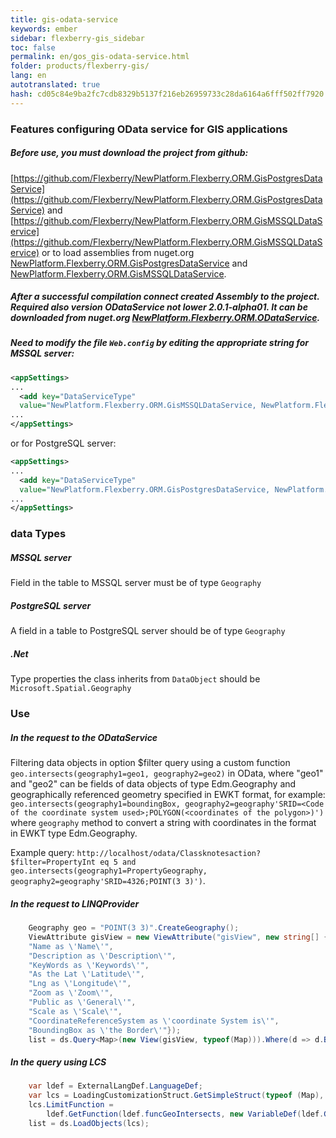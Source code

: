 ```yaml
--- 
title: gis-odata-service 
keywords: ember 
sidebar: flexberry-gis_sidebar 
toc: false 
permalink: en/gos_gis-odata-service.html 
folder: products/flexberry-gis/ 
lang: en 
autotranslated: true 
hash: cd05c84e9ba2fc7cdb8329b5137f216eb26959733c28da6164a6fff502ff7920 
--- 
```


### Features configuring OData service for GIS applications 

##### Before use, you must download the project from github: 
[https://github.com/Flexberry/NewPlatform.Flexberry.ORM.GisPostgresDataService](https://github.com/Flexberry/NewPlatform.Flexberry.ORM.GisPostgresDataService) and 
[https://github.com/Flexberry/NewPlatform.Flexberry.ORM.GisMSSQLDataService](https://github.com/Flexberry/NewPlatform.Flexberry.ORM.GisMSSQLDataService) or to load assemblies from nuget.org [NewPlatform.Flexberry.ORM.GisPostgresDataService](https://www.nuget.org/packages/NewPlatform.Flexberry.ORM.GisPostgresDataService) and [NewPlatform.Flexberry.ORM.GisMSSQLDataService](https://www.nuget.org/packages/NewPlatform.Flexberry.ORM.GisMSSQLDataService). 

##### After a successful compilation connect created Assembly to the project. Required also version ODataService not lower 2.0.1-alpha01. It can be downloaded from nuget.org [NewPlatform.Flexberry.ORM.ODataService](https://www.nuget.org/packages/NewPlatform.Flexberry.ORM.ODataService/2.0.1-alpha01). 

##### Need to modify the file `Web.config` by editing the appropriate string for MSSQL server: 
```xml
<appSettings>
...
  <add key="DataServiceType" 
  value="NewPlatform.Flexberry.ORM.GisMSSQLDataService, NewPlatform.Flexberry.ORM.GisMSSQLDataService" />
...
</appSettings>
``` 
or for PostgreSQL server: 
```xml
<appSettings>
...
  <add key="DataServiceType" 
  value="NewPlatform.Flexberry.ORM.GisPostgresDataService, NewPlatform.Flexberry.ORM.GisPostgresDataService" />
...
</appSettings>
``` 
### data Types 
##### MSSQL server 
Field in the table to MSSQL server must be of type `Geography` 
##### PostgreSQL server 
A field in a table to PostgreSQL server should be of type `Geography` 
##### .Net 
Type properties the class inherits from `DataObject` should be `Microsoft.Spatial.Geography` 

### Use 
##### In the request to the ODataService 
Filtering data objects in option $filter query using a custom function `geo.intersects(geography1=geo1, geography2=geo2)` in OData, where "geo1" and "geo2" can be fields of data objects of type Edm.Geography and geographically referenced geometry specified in EWKT format, for example: `geo.intersects(geography1=boundingBox, geography2=geography'SRID=<Code of the coordinate system used>;POLYGON(<coordinates of the polygon>)')` where `geography` method to convert a string with coordinates in the format in EWKT type Edm.Geography. 

Example query: 
`http://localhost/odata/Classknotesaction?$filter=PropertyInt eq 5 and geo.intersects(geography1=PropertyGeography, geography2=geography'SRID=4326;POINT(3 3)')`. 

##### In the request to LINQProvider 
```c#
    Geography geo = "POINT(3 3)".CreateGeography();
    ViewAttribute gisView = new ViewAttribute("gisView", new string[] {
    "Name as \'Name\'",
    "Description as \'Description\'",
    "KeyWords as \'Keywords\'",
    "As the Lat \'Latitude\'",
    "Lng as \'Longitude\'",
    "Zoom as \'Zoom\'",
    "Public as \'General\'",
    "Scale as \'Scale\'",
    "CoordinateReferenceSystem as \'coordinate System is\'",
    "BoundingBox as \'the Border\'"});
    list = ds.Query<Map>(new View(gisView, typeof(Map))).Where(d => d.BoundingBox.GeoIntersects(geo)).ToList();
``` 
##### In the query using LCS 
```c#
    var ldef = ExternalLangDef.LanguageDef;
    var lcs = LoadingCustomizationStruct.GetSimpleStruct(typeof (Map), new View(gisView, typeof (Map)));
    lcs.LimitFunction =
        ldef.GetFunction(ldef.funcGeoIntersects, new VariableDef(ldef.GeographyType, "BoundingBox"), geo);
    list = ds.LoadObjects(lcs);
``` 



